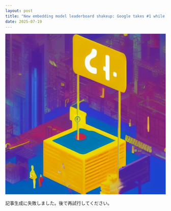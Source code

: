 ```yaml
---
layout: post
title: "New embedding model leaderboard shakeup: Google takes #1 while Alibaba’s open source alternative closes gap"
date: 2025-07-19
---
```


![記事画像](assets/images/20250719_ai.png)

記事生成に失敗しました。後で再試行してください。
